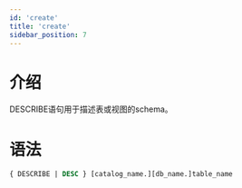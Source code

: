 ```yaml
---
id: 'create'
title: 'create'
sidebar_position: 7
---
```


# 介绍

DESCRIBE语句用于描述表或视图的schema。

# 语法

```sql
{ DESCRIBE | DESC } [catalog_name.][db_name.]table_name
```

